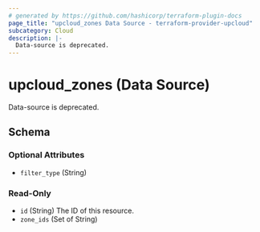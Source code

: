 ```yaml
---
# generated by https://github.com/hashicorp/terraform-plugin-docs
page_title: "upcloud_zones Data Source - terraform-provider-upcloud"
subcategory: Cloud
description: |-
  Data-source is deprecated.
---
```


# upcloud_zones (Data Source)

Data-source is deprecated.



<!-- schema generated by tfplugindocs -->
## Schema

### Optional Attributes

- `filter_type` (String)

### Read-Only

- `id` (String) The ID of this resource.
- `zone_ids` (Set of String)
